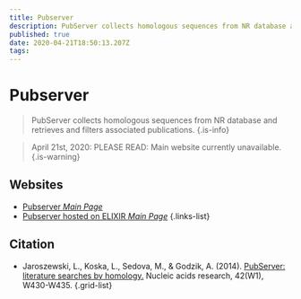 ```yaml
---
title: Pubserver
description: PubServer collects homologous sequences from NR database and retrieves and filters associated publications.
published: true
date: 2020-04-21T18:50:13.207Z
tags: 
---
```


# Pubserver

> PubServer collects homologous sequences from NR database and retrieves and filters associated publications.
{.is-info}

> April 21st, 2020: PLEASE READ: Main website currently unavailable.
{.is-warning}

## Websites
- [Pubserver *Main Page*](http://pubserver.burnham.org/)
- [Pubserver hosted on ELIXIR *Main Page*](https://bio.tools/pubserver)
{.links-list}

## Citation

- Jaroszewski, L., Koska, L., Sedova, M., & Godzik, A. (2014). [PubServer: literature searches by homology.](https://academic.oup.com/nar/article/42/W1/W430/2437878) Nucleic acids research, 42(W1), W430-W435.
{.grid-list}